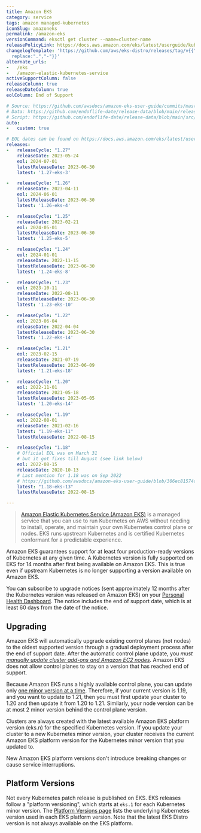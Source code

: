 ```yaml
---
title: Amazon EKS
category: service
tags: amazon managed-kubernetes
iconSlug: amazoneks
permalink: /amazon-eks
versionCommand: eksctl get cluster --name=cluster-name
releasePolicyLink: https://docs.aws.amazon.com/eks/latest/userguide/kubernetes-versions.html
changelogTemplate: 'https://github.com/aws/eks-distro/releases/tag/v{{"__LATEST__"|
  replace:".","-"}}'
alternate_urls:
-   /eks
-   /amazon-elastic-kubernetes-service
activeSupportColumn: false
releaseColumn: true
releaseDateColumn: true
eolColumn: End of Support

# Source: https://github.com/awsdocs/amazon-eks-user-guide/commits/master/doc_source/platform-versions.md as source
# Data: https://github.com/endoflife-date/release-data/blob/main/releases/eks.json
# Script: https://github.com/endoflife-date/release-data/blob/main/src/eks.py
auto:
-   custom: true

# EOL dates can be found on https://docs.aws.amazon.com/eks/latest/userguide/kubernetes-versions.html#kubernetes-release-calendar
releases:
-   releaseCycle: "1.27"
    releaseDate: 2023-05-24
    eol: 2024-07-01
    latestReleaseDate: 2023-06-30
    latest: '1.27-eks-3'

-   releaseCycle: "1.26"
    releaseDate: 2023-04-11
    eol: 2024-06-01
    latestReleaseDate: 2023-06-30
    latest: '1.26-eks-4'

-   releaseCycle: "1.25"
    releaseDate: 2023-02-21
    eol: 2024-05-01
    latestReleaseDate: 2023-06-30
    latest: '1.25-eks-5'

-   releaseCycle: "1.24"
    eol: 2024-01-01
    releaseDate: 2022-11-15
    latestReleaseDate: 2023-06-30
    latest: '1.24-eks-8'

-   releaseCycle: "1.23"
    eol: 2023-10-11
    releaseDate: 2022-08-11
    latestReleaseDate: 2023-06-30
    latest: '1.23-eks-10'

-   releaseCycle: "1.22"
    eol: 2023-06-04
    releaseDate: 2022-04-04
    latestReleaseDate: 2023-06-30
    latest: '1.22-eks-14'

-   releaseCycle: "1.21"
    eol: 2023-02-15
    releaseDate: 2021-07-19
    latestReleaseDate: 2023-06-09
    latest: '1.21-eks-18'

-   releaseCycle: "1.20"
    eol: 2022-11-01
    releaseDate: 2021-05-18
    latestReleaseDate: 2023-05-05
    latest: '1.20-eks-14'

-   releaseCycle: "1.19"
    eol: 2022-08-01
    releaseDate: 2021-02-16
    latest: "1.19-eks-11"
    latestReleaseDate: 2022-08-15

-   releaseCycle: "1.18"
    # Official EOL was on March 31
    # but it got fixes till August (see link below)
    eol: 2022-08-15
    releaseDate: 2020-10-13
    # Last mention for 1.18 was on Sep 2022
    # https://github.com/awsdocs/amazon-eks-user-guide/blob/306ec81574cb60ae47b8dbc8834d6c9d0dd3fe66/doc_source/platform-versions.md
    latest: "1.18-eks-13"
    latestReleaseDate: 2022-08-15

---
```


> [Amazon Elastic Kubernetes Service (Amazon EKS)](https://aws.amazon.com/eks/) is a managed service
> that you can use to run Kubernetes on AWS without needing to install, operate, and maintain your
> own Kubernetes control plane or nodes. EKS runs upstream Kubernetes and is certified Kubernetes
> conformant for a predictable experience.

Amazon EKS guarantees support for at least four production-ready versions of Kubernetes at any given
time. A Kubernetes version is fully supported on EKS for 14 months after first being available on
Amazon EKS. This is true even if upstream Kubernetes is no longer supporting a version available on
Amazon EKS.

You can subscribe to upgrade notices (sent approximately 12 months after the Kubernetes version was
released on Amazon EKS) on your [Personal Health Dashboard](https://aws.amazon.com/premiumsupport/technology/personal-health-dashboard/).
The notice includes the end of support date, which is at least 60 days from the date of the notice.

## Upgrading

Amazon EKS will automatically upgrade existing control planes (not nodes) to the oldest supported
version through a gradual deployment process after the end of support date. After the automatic
control plane update, you _must [manually update cluster add-ons and Amazon EC2 nodes](https://docs.aws.amazon.com/eks/latest/userguide/update-cluster.html#update-existing-cluster)_.
Amazon EKS does not allow control planes to stay on a version that has reached end of support.

Because Amazon EKS runs a highly available control plane, you can update only
[one minor version at a time](https://kubernetes.io/releases/version-skew-policy/#kube-apiserver).
Therefore, if your current version is 1.19, and you want to update to 1.21, then you must first
update your cluster to 1.20 and then update it from 1.20 to 1.21.
Similarly, your node version can be at most 2 minor version behind the control plane version.

Clusters are always created with the latest available Amazon EKS platform version (eks.n) for the
specified Kubernetes version. If you update your cluster to a new Kubernetes minor version, your
cluster receives the current Amazon EKS platform version for the Kubernetes minor version that you
updated to.

New Amazon EKS platform versions don't introduce breaking changes or cause service interruptions.

## Platform Versions

Not every Kubernetes patch release is published on EKS. EKS releases follow a "platform versioning",
which starts at `eks.1` for each Kubernetes minor version. The
[Platform Versions page](https://docs.aws.amazon.com/eks/latest/userguide/platform-versions.html)
lists the underlying Kubernetes version used in each EKS platform version. Note that the latest
EKS Distro version is not always available on the EKS platform.
